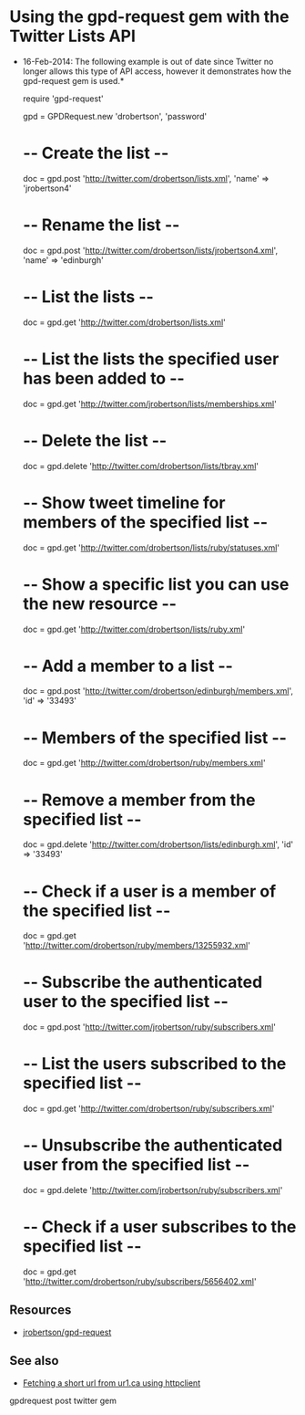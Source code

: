 # Using the gpd-request gem with the Twitter Lists API

* 16-Feb-2014: The following example is out of date since Twitter no longer allows this type of API access, however it demonstrates how the gpd-request gem is used.*

    require 'gpd-request'

    gpd = GPDRequest.new 'drobertson', 'password'

    # -- Create the list --
    doc = gpd.post 'http://twitter.com/drobertson/lists.xml', 'name' => 'jrobertson4'

    # -- Rename the list --
    doc = gpd.post 'http://twitter.com/drobertson/lists/jrobertson4.xml', 'name' => 'edinburgh'

    # -- List the lists --
    doc = gpd.get 'http://twitter.com/drobertson/lists.xml'

    # -- List the lists the specified user has been added to --
    doc = gpd.get 'http://twitter.com/jrobertson/lists/memberships.xml'

    # -- Delete the list --
    doc = gpd.delete 'http://twitter.com/drobertson/lists/tbray.xml'

    # -- Show tweet timeline for members of the specified list --
    doc = gpd.get 'http://twitter.com/drobertson/lists/ruby/statuses.xml'

    # -- Show a specific list you can use the new resource --
    doc = gpd.get 'http://twitter.com/drobertson/lists/ruby.xml'

    # -- Add a member to a list --
    doc = gpd.post 'http://twitter.com/drobertson/edinburgh/members.xml', 'id' => '33493'

    # -- Members of the specified list --
    doc = gpd.get 'http://twitter.com/drobertson/ruby/members.xml'

    # -- Remove a member from the specified list --
    doc = gpd.delete 'http://twitter.com/drobertson/lists/edinburgh.xml', 'id' => '33493'

    # -- Check if a user is a member of the specified list --
    doc = gpd.get 'http://twitter.com/drobertson/ruby/members/13255932.xml'

    # -- Subscribe the authenticated user to the specified list --
    doc = gpd.post 'http://twitter.com/jrobertson/ruby/subscribers.xml'

    # -- List the users subscribed to the specified list --
    doc = gpd.get 'http://twitter.com/drobertson/ruby/subscribers.xml'

    # -- Unsubscribe the authenticated user from the specified list --
    doc = gpd.delete 'http://twitter.com/jrobertson/ruby/subscribers.xml'

    # -- Check if a user subscribes to the specified list --
    doc = gpd.get 'http://twitter.com/drobertson/ruby/subscribers/5656402.xml'

## Resources

* [jrobertson/gpd-request](https://github.com/jrobertson/gpd-request)

## See also

* [Fetching a short url from ur1.ca using httpclient](http://www.jamesrobertson.eu/snippets/2011/11/23/2139hrs.html)

gpdrequest post twitter gem
